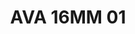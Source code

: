 ---
title: AVA 16MM 01
date: 
draft: false

# descripcion
description : Anillo de plata 925 y nácar

materials: Plata 925

color: 

dimensions: mm diámetro

code: 05-23-1466

type: "Anillos"

categories: []

price: $4.130,00

price_eftvo: $3.510,00

# Images
# first image will be shown in the product page
images:
  # - image: "images/path_to_image"
  # La ubicacion de las imagenes es imagenes/Anillos/Anillos.Solo Plata/05-23-1466-ava-16mm-01

---